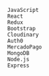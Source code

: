     JavaScript
    React
    Redux
    Bootstrap
    Cloudinary
    Auth0
    MercadoPago
    MongoDB
    Node.js
    Express
